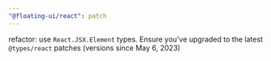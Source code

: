 ```yaml
---
"@floating-ui/react": patch
---
```


refactor: use `React.JSX.Element` types. Ensure you've upgraded to the latest `@types/react` patches (versions since May 6, 2023)
